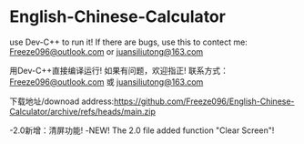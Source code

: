 # English-Chinese-Calculator
use Dev-C++ to run it! 
If there are bugs, use this to contect me:
Freeze096@outlook.com or juansiliutong@163.com

用Dev-C++直接编译运行!
如果有问题，欢迎指正!
联系方式：Freeze096@outlook.com 或 juansiliutong@163.com

下载地址/downoad address:https://github.com/Freeze096/English-Chinese-Calculator/archive/refs/heads/main.zip

-2.0新增：清屏功能!
-NEW! The 2.0  file added function "Clear Screen"!

